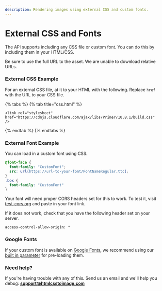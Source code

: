 ```yaml
---
description: Rendering images using external CSS and custom fonts.
---
```


# External CSS and Fonts

The API supports including any CSS file or custom font. You can do this by including them in your HTML/CSS.

Be sure to use the full URL to the asset. We are unable to download relative URLs.

### External CSS Example

For an external CSS file, at it to your HTML with the following. Replace `href` with the URL to your CSS file.

{% tabs %}
{% tab title="css.html" %}
```markup
<link rel="stylesheet" href="https://cdnjs.cloudflare.com/ajax/libs/Primer/10.8.1/build.css" />
```
{% endtab %}
{% endtabs %}

### External Font Example

You can load in a custom font using CSS.

```css
@font-face {
  font-family: "CustomFont";
  src: url(https://url-to-your-font/FontNameRegular.ttc);
}
.box {
  font-family: "CustomFont"
}
```

Your font will need proper CORS headers set for this to work. To test it, visit [test-cors.org](https://www.test-cors.org) and paste in your font link.

If it does not work, check that you have the following header set on your server.

`access-control-allow-origin: *`

### Google Fonts

If your custom font is available on [Google Fonts](https://fonts.google.com/), we recommend using our [built in parameter](using-google-fonts.md) for pre-loading them.

### Need help?

If you're having trouble with any of this. Send us an email and we'll help you debug: **support@htmlcsstoimage.com**

